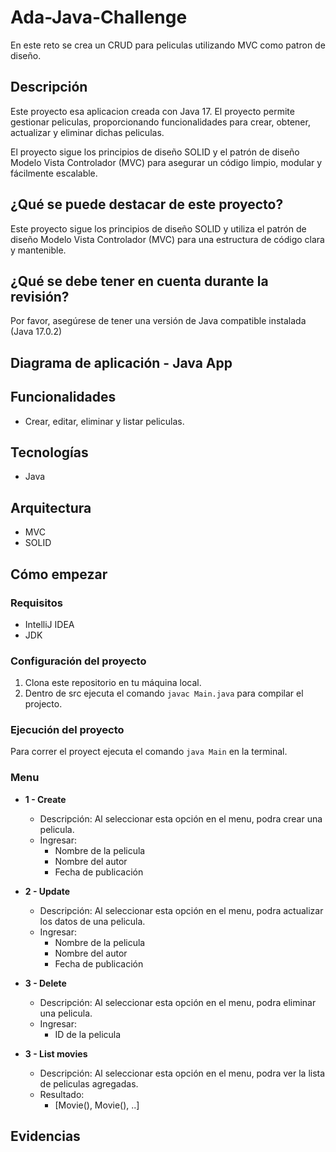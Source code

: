 # Ada-Java-Challenge

En este reto se crea un CRUD para peliculas utilizando MVC como patron de diseño.

## Descripción

Este proyecto esa aplicacion creada con Java 17. El proyecto permite gestionar peliculas, proporcionando funcionalidades para crear, obtener, actualizar y eliminar dichas peliculas.

El proyecto sigue los principios de diseño SOLID y el patrón de diseño Modelo Vista Controlador (MVC) para asegurar un código limpio, modular y fácilmente escalable.

## ¿Qué se puede destacar de este proyecto?

Este proyecto sigue los principios de diseño SOLID y utiliza el patrón de diseño Modelo Vista Controlador (MVC) para una estructura de código clara y mantenible.

## ¿Qué se debe tener en cuenta durante la revisión?

Por favor, asegúrese de tener una versión de Java compatible instalada (Java 17.0.2)

## Diagrama de aplicación - Java App


## Funcionalidades

- Crear, editar, eliminar y listar peliculas.

## Tecnologías

- Java

## Arquitectura

- MVC
- SOLID

## Cómo empezar

### Requisitos

- IntelliJ IDEA
- JDK

### Configuración del proyecto

1. Clona este repositorio en tu máquina local.
2. Dentro de src ejecuta el comando `javac Main.java` para compilar el projecto.

### Ejecución del proyecto

Para correr el proyect ejecuta el comando `java Main` en la terminal.


### Menu

- **1 - Create**
    - Descripción: Al seleccionar esta opción en el menu, podra crear una pelicula.
    - Ingresar:
      - Nombre de la pelicula
      - Nombre del autor
      - Fecha de publicación

- **2 - Update**
    - Descripción: Al seleccionar esta opción en el menu, podra actualizar los datos de una pelicula.
    - Ingresar:
        - Nombre de la pelicula
        - Nombre del autor
        - Fecha de publicación

- **3 - Delete**
    - Descripción: Al seleccionar esta opción en el menu, podra eliminar una pelicula.
    - Ingresar:
        - ID de la pelicula

- **3 - List movies**
    - Descripción: Al seleccionar esta opción en el menu, podra ver la lista de peliculas agregadas.
    - Resultado:
      - [Movie(), Movie(), ..]


## Evidencias

